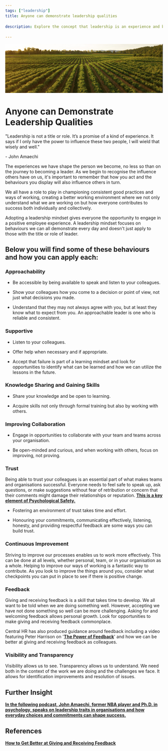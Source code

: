 ```yaml
---
tags: ["leadership"]
title: Anyone can demonstrate leadership qualities

description: Explore the concept that leadership is an experience and behavior rather than a title, emphasizing approachability, support, trust, and continuous improvement. This page outlines everyday leadership traits that enhance teamwork and personal growth, fostering a positive work environment and promoting psychological safety through transparency and feedback.

---
```



![A field of plants with rows Description automatically generated](Anyone%20can%20demonstrate%20leadership%20qualities_media/media/image1.jpeg)

# Anyone can Demonstrate Leadership Qualities

"Leadership is not a title or role. It’s a promise of a kind of experience. It says if I only have the power to influence these two people, I will wield that wisely and well."

\- John Amaechi

The experiences we have shape the person we become, no less so than on the journey to becoming a leader. As we begin to recognise the influence others have on us, it's important to remember that how you act and the behaviours you display will also influence others in turn.

We all have a role to play in championing consistent good practices and ways of working, creating a better working environment where we not only understand what we are working on but how everyone contributes to success both individually and collectively.

Adopting a leadership mindset gives everyone the opportunity to engage in a positive employee experience. A leadership mindset focuses on behaviours we can all demonstrate every day and doesn't just apply to those with the title or role of leader.

## Below you will find some of these behaviours and how you can apply each:

### Approachability

- Be accessible by being available to speak and listen to your colleagues.

- Show your colleagues how you come to a decision or point of view, not just what decisions you made.

- Understand that they may not always agree with you, but at least they know what to expect from you. An approachable leader is one who is reliable and consistent.

### Supportive

- Listen to your colleagues.

- Offer help when necessary and if appropriate.

- Accept that failure is part of a learning mindset and look for opportunities to identify what can be learned and how we can utilize the lessons in the future.

### Knowledge Sharing and Gaining Skills

- Share your knowledge and be open to learning.

- Acquire skills not only through formal training but also by working with others.

### Improving Collaboration

- Engage in opportunities to collaborate with your team and teams across your organisation.

- Be open-minded and curious, and when working with others, focus on improving, not proving.

### Trust

Being able to trust your colleagues is an essential part of what makes teams and organisations successful. Everyone needs to feel safe to speak up, ask questions, or make suggestions without fear of retribution or concern that their comments might damage their relationships or reputation. [**This is a key element of Psychological Safety.**](cA5DcI8h54ye17yXUNla6w/aa3752ff-4edf-4889-a690-516f1cd2755c.aspx)

- Fostering an environment of trust takes time and effort.

- Honouring your commitments, communicating effectively, listening, honesty, and providing respectful feedback are some ways you can build trust.

### Continuous Improvement

Striving to improve our processes enables us to work more effectively. This can be done at all levels, whether personal, team, or in your organisation as a whole. Helping to improve our ways of working is a fantastic way to contribute. As you look to improve the things around you, consider what checkpoints you can put in place to see if there is positive change.

### Feedback

Giving and receiving feedback is a skill that takes time to develop. We all want to be told when we are doing something well. However, accepting we have not done something so well can be more challenging. Asking for and welcoming feedback allows personal growth. Look for opportunities to make giving and receiving feedback commonplace.

Central HR has also produced guidance around feedback including a video featuring Peter Harrison on '[**The Power of Feedback**](9gnxDq0wshct8hcJHaZKQ/c4143563-d964-4224-96a2-e268cc175cf2.aspx)' and how we can be better at giving and receiving feedback as colleagues.

### Visibility and Transparency

Visibility allows us to see. Transparency allows us to understand. We need both in the context of the work we are doing and the challenges we face. It allows for identification improvements and resolution of issues.

## Further Insight

[**In the following podcast, John Amaechi, former NBA player and Ph.D. in psychology, speaks on leadership traits in organisations and how everyday choices and commitments can shape success.**](https://www.weforum.org/podcasts/meet-the-leader/episodes/john-amaechi-meet-the-leader)

## References

[**How to Get Better at Giving and Receiving Feedback**](https://www.inc.com/stanford-business/how-to-get-better-at-giving-and-receiving-feedback.html)
